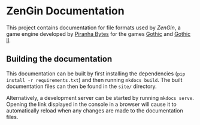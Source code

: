 # ZenGin Documentation
This project contains documentation for file formats used by *ZenGin*, a game engine developed by 
[Piranha Bytes](https://www.piranha-bytes.com/) for the games [Gothic](https://en.wikipedia.org/wiki/Gothic_(video_game)) 
and [Gothic II](https://en.wikipedia.org/wiki/Gothic_II).

## Building the documentation
This documentation can be built by first installing the dependencies (`pip install -r requirements.txt`) and then
running `mkdocs build`. The built documentation files can then be found in the `site/` directory.

Alternatively, a development server can be started by running `mkdocs serve`. Opening the link displayed in the console
in a browser will cause it to automatically reload when any changes are made to the documentation files.
